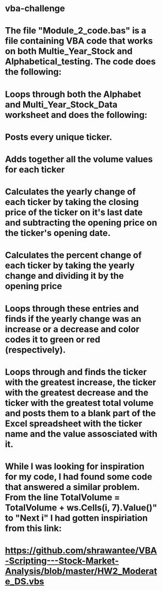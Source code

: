 # vba-challenge
# The file "Module_2_code.bas" is a file containing VBA code that works on both Multie_Year_Stock and Alphabetical_testing. The code does the following:
# Loops through both the Alphabet and Multi_Year_Stock_Data worksheet and does the following:
# Posts every unique ticker.
# Adds together all the volume values for each ticker
# Calculates the yearly change of each ticker by taking the closing price of the ticker on it's last date and subtracting the opening price on the ticker's opening date.
# Calculates the percent change of each ticker by taking the yearly change and dividing it by the opening price
# Loops through these entries and finds if the yearly change was an increase or a decrease and color codes it to green or red (respectively).
# Loops through and finds the ticker with the greatest increase, the ticker with the greatest decrease and the ticker with the greatest total volume and posts them to a blank part of the Excel spreadsheet with the ticker name and the value assosciated with it.
# While I was looking for inspiration for my code, I had found some code that answered a similar problem. From the line TotalVolume = TotalVolume + ws.Cells(i, 7).Value()" to "Next i" I had gotten inspiriation from this link:
# https://github.com/shrawantee/VBA-Scripting---Stock-Market-Analysis/blob/master/HW2_Moderate_DS.vbs
